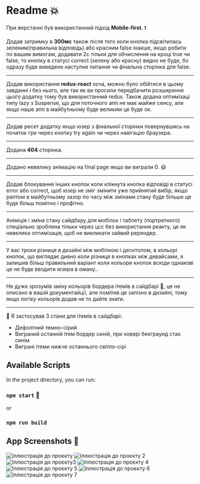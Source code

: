 # Readme :boom:

При верстанні був використанний підхід **Mobile-first.** :exclamation:

Додав затримку в **300мс** також після того коли кнопка підсвітилась зеленим(правильна відповідь) або красним false інакше, якщо робити по вашим вимогам, додавати 2с тільки для обчислення на кроці true чи false, то кнопку в статусі correct (зелену або красну) видно не буде, бо одразу буде виведене наступне питання чи фінальна сторінка для false.

------------


Додав використання **redux-react** хоча, можно було обійтися в цьому завданні і без нього, але так як ви просили передбачити розширення цього додатку тому був використанний redux.
Також додана оптимізаці типу lazy з Suspense, що для поточного апп не має майже сенсу, але якщо наше апп в майбутньому буде великим це буде ок.

------------


Додав ресет додатку якщо юзер з фінальної сторінки повернувшись на початок гри через кнопку try again чи через навігацію браузера.

------------


Додана **404** сторінка.

------------

Додано невелику анімацію на final page якщо ви виграли 0. :smiley:

------------

Додав блокування інших кнопок коли клікнута кнопка відповіді в статусі error або correct, щоб юзер не зміг змінити уже прийнятий вибір, якщо раптом в майбутньому зазор по часу між змінами стану буде більше це буде більш помітно і профітно.

------------


Аніміція і зміна стану сайдбару для мобілок і таблету (портретного) спеціально зроблена тільки через цсс без використання реакту, це як невелика оптимізація, щоб не викликати зайвий ререндер.

------------


У вас трохи різниця в дизайні між мобілкою і десктопом, в кольорі кнопок, що виглядає дивно коли різниця в кнопках  між девайсами, я залишив більш правильний варіант коли кольори кнопок всюди однакові це не буде вводити юзера в оману..

------------


Не дуже зрозумів зміну кольорів бордера ітемів в сайдбарі :pray:, це не описано в вашій документайції, але помітив це запізно в дизайні, тому якщо логіку кольорів додав не то дайте знати.

------------


:pushpin: Я застосував 3 стани для ітемів в сайдбарі:
- Дефолтний темно-сірий 
- Виграний останній ітем бордер синій, при ховері бекграунд стає синім
- Виграні ітеми нижче останнього світло-сірі

## Available Scripts

In the project directory, you can run:

### `npm start` :tada:
or
### `npm run build`

## App Screenshots :eyes:

![Іллюстрація до проєкту](https://i.imgur.com/UNw63Ji.png)
![Іллюстрація до проєкту 2](https://i.imgur.com/UNfTNnY.png)
![Іллюстрація до проєкту3](https://i.imgur.com/4xBAO9A.png)
![Іллюстрація до проєкту 4](https://i.imgur.com/kvg8CnK.png)
![Іллюстрація до проєкту 5](https://i.imgur.com/Vs2Ssx3.png)
![Іллюстрація до проєкту 6](https://i.imgur.com/GeMVCqw.png)
![Іллюстрація до проєкту 7](https://i.imgur.com/aCphH2D.png)
